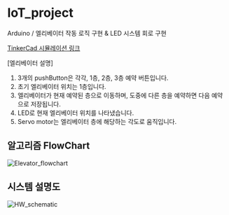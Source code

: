 # IoT_project
Arduino / 엘리베이터 작동 로직 구현 &amp; LED 시스템 회로 구현

[TinkerCad 시뮬레이션 링크](https://www.tinkercad.com/things/1TqaRMet3RW)


[엘리베이터 설명]
1. 3개의 pushButton은 각각, 1층, 2층, 3층 예약 버튼입니다.
2. 초기 엘리베이터 위치는 1층입니다.
3. 엘리베이터가 현재 예약된 층으로 이동하며, 도중에 다른 층을 예약하면 다음 예약으로 저장됩니다.
4. LED로 현재 엘리베이터 위치를 나타냈습니다.
5. Servo motor는 엘리베이터 층에 해당하는 각도로 움직입니다. 

## 알고리즘 FlowChart
![Elevator_flowchart](https://github.com/mingu4u/IoT_project/assets/97663670/5996be64-5a44-45ae-bac9-d07499848b8f)


## 시스템 설명도
![HW_schematic](https://github.com/mingu4u/IoT_project/assets/97663670/9fa9dd52-96d9-4c88-8ef8-a90d59ca90d1)


